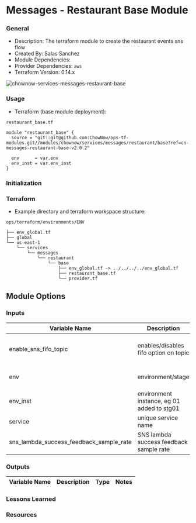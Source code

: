 # Messages - Restaurant Base Module

### General

* Description: The terraform module to create the restaurant events sns flow
* Created By: Salas Sanchez
* Module Dependencies:
* Provider Dependencies: `aws`
* Terraform Version: 0.14.x

![chownow-services-messages-restaurant-base](https://github.com/ChowNow/ops-tf-modules/workflows/chownow-services-messages-restaurant-base/badge.svg)


### Usage

* Terraform (base module deployment):


`restaurant_base.tf`
```hcl
module "restaurant_base" {
  source = "git::git@github.com:ChowNow/ops-tf-modules.git//modules/chownow/services/messages/restaurant/base?ref=cn-messages-restaurant-base-v2.0.2"

  env      = var.env
  env_inst = var.env_inst
}
```

### Initialization

### Terraform

* Example directory and terraform workspace structure:

`ops/terraform/environments/ENV`
```
├── env_global.tf
├── global
└── us-east-1
    └── services
        └── messages
            └── restaurant
                └── base
                    ├── env_global.tf -> ../../../../env_global.tf
                    ├── restaurant_base.tf
                    └── provider.tf
```


## Module Options


### Inputs

| Variable Name                           | Description                                | Options                        | Type    | Required? | Notes |
| --------------------------------------- | ------------------------------------------ | ------------------------------ | ------- | --------- | ----- |
| enable_sns_fifo_topic                   | enables/disables fifo option on topic      | true or false (default: false) | Boolean | No        | N/A   |
| env                                     | environment/stage                          | uat, qa, stg, prod             | String  | Yes       | N/A   |
| env_inst                                | environment instance, eg 01 added to stg01 | 00, 01, 02, etc                | String  | No        | N/A   |
| service                                 | unique service name                        | (default: krv)                 | String  | No        | N/A   |
| sns_lambda_success_feedback_sample_rate | SNS lambda success feedback sample rate    | (default: 100)                 | Int     | No        | N/A   |



### Outputs

| Variable Name | Description | Type | Notes |
| ------------- | ----------- | ---- | ----- |



### Lessons Learned


### Resources
